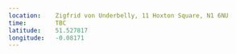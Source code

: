 ```yaml
---
location:    Zigfrid von Underbelly, 11 Hoxton Square, N1 6NU
time:        TBC
latitude:    51.527817
longitude:   -0.08171
---
```

